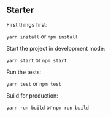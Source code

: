 ## Starter

First things first:

`yarn install` or `npm install`

Start the project in development mode:

`yarn start` or `npm start`

Run the tests:

`yarn test` or `npm test`

Build for production:

`yarn run build` or `npm run build`
